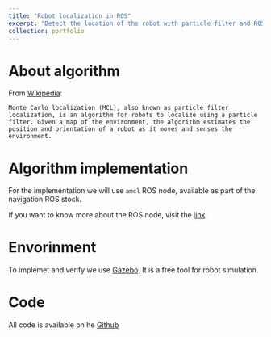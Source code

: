```yaml
---
title: "Robot localization in ROS"
excerpt: "Detect the location of the robot with particle filter and ROS<br/><img src='/images/projects/RobotLocalization.png'>"
collection: portfolio
---
```



About algorithm
=====

From [Wikipedia](https://en.wikipedia.org/wiki/Monte_Carlo_localization):
```
Monte Carlo localization (MCL), also known as particle filter localization, is an algorithm for robots to localize using a particle filter. Given a map of the environment, the algorithm estimates the position and orientation of a robot as it moves and senses the environment.
```


Algorithm implementation
=====

For the implementation we will use `amcl` ROS node, available as part of the navigation ROS stock. 

If you want to know more about the ROS node, visit the [link](http://wiki.ros.org/amcl).


Envorinment
=====

To implemet and verify we use [Gazebo](http://gazebosim.org/). It is a free tool for robot simulation.


Code
=====

All code is available on he [Github](https://github.com/kurbakov/robot-localization)
